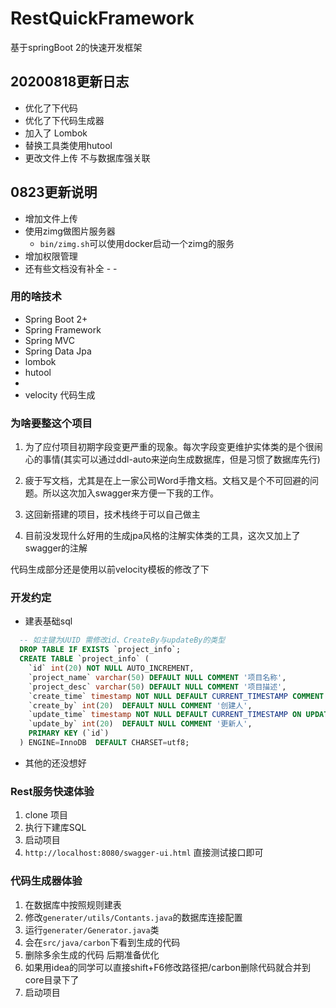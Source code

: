 # RestQuickFramework

基于springBoot 2的快速开发框架

## 20200818更新日志

- 优化了下代码
- 优化了下代码生成器
- 加入了 Lombok 
- 替换工具类使用hutool
- 更改文件上传 不与数据库强关联

## 0823更新说明
- 增加文件上传
- 使用zimg做图片服务器
    - `bin/zimg.sh`可以使用docker启动一个zimg的服务
- 增加权限管理
- 还有些文档没有补全 - - 


### 用的啥技术

- Spring Boot 2+
- Spring Framework 
- Spring MVC 
- Spring Data Jpa
- lombok 
- hutool
- 
- velocity 代码生成

### 为啥要整这个项目

1. 为了应付项目初期字段变更严重的现象。每次字段变更维护实体类的是个很闹心的事情(其实可以通过ddl-auto来逆向生成数据库，但是习惯了数据库先行)

2. 疲于写文档，尤其是在上一家公司Word手撸文档。文档又是个不可回避的问题。所以这次加入swagger来方便一下我的工作。

3. 这回新搭建的项目，技术栈终于可以自己做主

4. 目前没发现什么好用的生成jpa风格的注解实体类的工具，这次又加上了swagger的注解


代码生成部分还是使用以前velocity模板的修改了下

### 开发约定

- 建表基础sql
```sql
  -- 如主键为UUID 需修改id、CreateBy与updateBy的类型
  DROP TABLE IF EXISTS `project_info`;
  CREATE TABLE `project_info` (
    `id` int(20) NOT NULL AUTO_INCREMENT,
    `project_name` varchar(50) DEFAULT NULL COMMENT '项目名称',
    `project_desc` varchar(50) DEFAULT NULL COMMENT '项目描述',
    `create_time` timestamp NOT NULL DEFAULT CURRENT_TIMESTAMP COMMENT '创建时间',
    `create_by` int(20)  DEFAULT NULL COMMENT '创建人',
    `update_time` timestamp NOT NULL DEFAULT CURRENT_TIMESTAMP ON UPDATE CURRENT_TIMESTAMP COMMENT '更新时间',
    `update_by` int(20)  DEFAULT NULL COMMENT '更新人',
    PRIMARY KEY (`id`)
  ) ENGINE=InnoDB  DEFAULT CHARSET=utf8;
```
- 其他的还没想好


### Rest服务快速体验

1. clone 项目
2. 执行下建库SQL
3. 启动项目
4. `http://localhost:8080/swagger-ui.html` 直接测试接口即可
    
### 代码生成器体验

1. 在数据库中按照规则建表
2. 修改`generater/utils/Contants.java`的数据库连接配置
3. 运行`generater/Generator.java`类
4. 会在`src/java/carbon`下看到生成的代码 
5. 删除多余生成的代码  后期准备优化
6. 如果用idea的同学可以直接shift+F6修改路径把/carbon删除代码就合并到core目录下了
7. 启动项目
    
